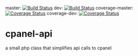 master: [![Build Status](https://travis-ci.org/drazisil/cpanel_api.svg?branch=master)](https://travis-ci.org/drazisil/cpanel_api) dev: [![Build Status](https://travis-ci.org/drazisil/cpanel_api.svg?branch=dev)](https://travis-ci.org/drazisil/cpanel_api) coverage-master: [![Coverage Status](https://coveralls.io/repos/drazisil/cpanel_api/badge.svg?branch=dev&service=github)](https://coveralls.io/github/drazisil/cpanel_apl?branch=master) coverage-dev: [![Coverage Status](https://coveralls.io/repos/drazisil/cpanel_api/badge.svg?branch=dev&service=github)](https://coveralls.io/github/drazisil/cpanel_api?branch=dev)

cpanel-api
===========

a small php class that simplifies api calls to cpanel
